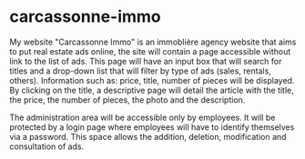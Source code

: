 carcassonne-immo
===============

My website "Carcassonne Immo" is an immoblière agency website that aims to put real estate ads online, the site will contain a page accessible without link to the list of ads. This page will have an input box that will search for titles and a drop-down list that will filter by type of ads (sales, rentals, others). Information such as: price, title, number of pieces will be displayed. By clicking on the title, a descriptive page will detail the article with the title, the price, the number of pieces, the photo and the description.

The administration area will be accessible only by employees. It will be protected by a login page where employees will have to identify themselves via a password. This space allows the addition, deletion, modification and consultation of ads.

